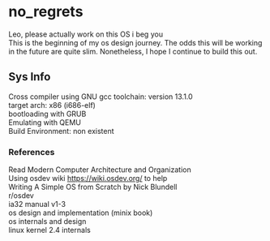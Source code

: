 # no_regrets
Leo, please actually work on this OS i beg you\
This is the beginning of my os design journey. The odds this will be working in the future are quite slim. Nonetheless, I hope I continue to build this out.
## Sys Info
Cross compiler using GNU gcc toolchain: version 13.1.0\
target arch: x86 (i686-elf)\
bootloading with GRUB\
Emulating with QEMU\
Build Environment: non existent

### References
Read Modern Computer Architecture and Organization\
Using osdev wiki https://wiki.osdev.org/ to help\
Writing A Simple OS from Scratch by Nick Blundell\
r/osdev\
ia32 manual v1-3\
os design and implementation (minix book)\
os internals and design\
linux kernel 2.4 internals

